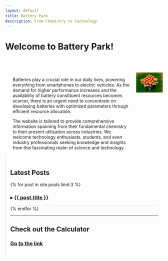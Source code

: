 ```yaml
---
layout: default
title: Battery Park
description: From Chemistry to Technology
---
```



# Welcome to Battery Park!
<br><br>

<div class="content-container">
    <div class="columns">
        <div class="column">
            <ul>Batteries play a crucial role in our daily lives, powering everything from smartphones to electric vehicles. As the demand for higher performance increases and the availability of battery constituent resources becomes scarcer, there is an urgent need to concentrate on developing batteries with optimized parameters through efficient resource allocation.</ul>
            <ul>The website is tailored to provide comprehensive information spanning from their fundamental chemistry to their present utilization across industries. We welcome technology enthusiasts, students, and even industry professionals seeking knowledge and insights from this fascinating realm of science and technology.</ul>
        </div>
        <div class="column">
            <img src="https://github.com/donghee1025/Battery-Park/blob/main2/docs/image_home.jpg?raw=true" alt="ECell" style="width:500px; height:auto;">
        </div>
    </div>
    <div class="sidebar" style="flex: 30%; padding: 15px; border-left: 1px solid #ddd;">
        <h2>Latest Posts</h2>
        {% for post in site.posts limit:3 %}
          <div class="sneak-peek" style="border-bottom: 1px solid #ddd;">
            <h3>&#9656; <a href="{{ post.url | relative_url }}">{{ post.title }}</a></h3>
          </div>
        {% endfor %}
        <hr>
        <h2>Check out the Calculator</h2>
        <div class="sneak-peek">
          <h3><a href="https://martinsj815.github.io/Battery-Park/Calculator">Go to the link</a></h3>
        </div>
    </div>
</div>
